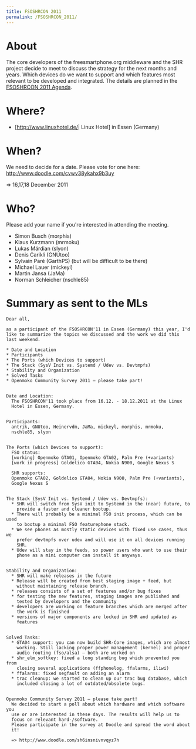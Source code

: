 ```yaml
---
title: FSOSHRCON 2011
permalink: /FSOSHRCON_2011/
---
```


About
=====

The core developers of the freesmartphone.org middleware and the SHR project decide to meet to discuss the strategy for the next months and years. Which devices do we want to support and which features most relevant to be developed and integrated. The details are planned in the [FSOSHRCON 2011 Agenda](/FSOSHRCON_2011_AGENDA "wikilink").

Where?
======

-   [<http://www.linuxhotel.de/>| Linux Hotel] in Essen (Germany)

When?
=====

We need to decide for a date. Please vote for one here: <http://www.doodle.com/cvwv38ykahx9b3uy>

=\> 16,17,18 December 2011

Who?
====

Please add your name if you're interested in attending the meeting.

-   Simon Busch (morphis)
-   Klaus Kurzmann (mrmoku)
-   Lukas Märdian (slyon)
-   Denis Carikli (GNUtoo)
-   Sylvain Paré (GarthPS) (but will be difficult to be there)
-   Michael Lauer (mickeyl)
-   Martin Jansa (JaMa)
-   Norman Schleicher (nschle85)

Summary as sent to the MLs
==========================

    Dear all,

    as a participant of the FSOSHRCON'11 in Essen (Germany) this year, I'd like to summarize the topics we discussed and the work we did this last weekend.

    * Date and Location
    * Participants
    * The Ports (which Devices to support)
    * The Stack (SysV Init vs. Systemd / Udev vs. Devtmpfs)
    * Stability and Organization
    * Solved Tasks
    * Openmoko Community Survey 2011 – please take part!


    Date and Location:
      The FSOSHRCON'11 took place from 16.12. - 18.12.2011 at the Linux
      Hotel in Essen, Germany.


    Participants:
      antrik, GNUtoo, Heinervdm, JaMa, mickeyl, morphis, mrmoku,
      nschle85, slyon


    The Ports (which Devices to support):
      FSO status:
      [working] Openmoko GTA01, Openmoko GTA02, Palm Pre (+variants)
      [work in progress] Goldelico GTA04, Nokia N900, Google Nexus S

      SHR supports:
      Openmoko GTA02, Goldelico GTA04, Nokia N900, Palm Pre (+variants),
      Google Nexus S


    The Stack (SysV Init vs. Systemd / Udev vs. Devtmpfs):
      * SHR will switch from SysV init to Systemd in the (near) future, to
        provide a faster and cleaner bootup.
      * There will probably be a minimal FSO init process, which can be used
        to bootup a minimal FSO featurephone stack.
      * We see phones as mostly static devices with fixed use cases, thus we
        prefer devtmpfs over udev and will use it on all devices running
        SHR.
      * Udev will stay in the feeds, so power users who want to use their
        phone as a mini computer can install it anyways.


    Stability and Organization:
      * SHR will make releases in the future
      * Release will be created from best staging image + feed, but
        without maintaining release branch.
      * releases consists of a set of features and/or bug fixes
      * for testing the new features, staging images are published and
        tested by developers and the community
      * developers are working on feature branches which are merged after
        the work is finished
      * versions of major components are locked in SHR and updated as
        features


    Solved Tasks:
      * GTA04 support: you can now build SHR-Core images, which are almost
        working. Still lacking proper power management (kernel) and proper
        audio routing (fso/alsa) – both are worked on
      * shr_elm_softkey: fixed a long standing bug which prevented you from
        closing several applications (ffphonelog, ffalarms, iliwi)
      * ffalarms: fixed segfault on adding an alarm
      * trac cleanup: we started to clean up our trac bug database, which
        included closing a lot of outdated/obsolete bugs.


    Openmoko Community Survey 2011 – please take part!
      We decided to start a poll about which hardware and which software you
      use or are interested in these days. The results will help us to
      focus on relevant hard-/software.
      Please participate in the survey at Doodle and spread the word about
      it!

      => http://www.doodle.com/sh6insnivnvqyz7h
